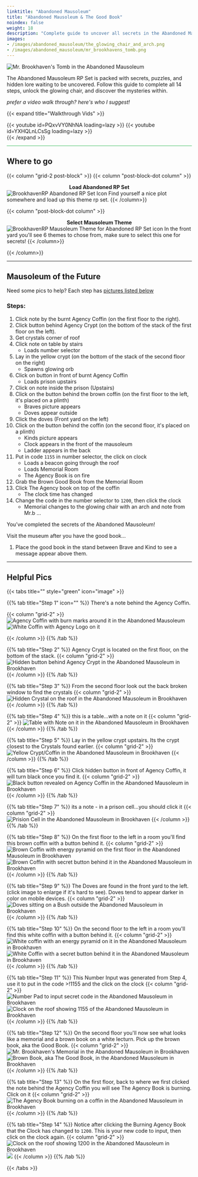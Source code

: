 ```yaml
---
linktitle: "Abandoned Mausoleum"
title: "Abandoned Mausoleum & The Good Book"
noindex: false
weight: 18
description: "Complete guide to uncover all secrets in the Abandoned Mausoleum RP set. Solve puzzles, unlock the glowing chair, and reveal hidden lore."
images:
- /images/abandoned_mausoleum/the_glowing_chair_and_arch.png
- /images/abandoned_mausoleum/mr_brookhavens_tomb.png
---
```


![Mr. Brookhaven's Tomb in the Abandoned Mausoleum](/images/abandoned_mausoleum/mr_brookhavens_tomb.png?width=500px)

The Abandoned Mausoleum RP Set is packed with secrets, puzzles, and hidden lore waiting to be uncovered. Follow this guide to complete all 14 steps, unlock the glowing chair, and discover the mysteries within.

_prefer a video walk through? here's who I suggest!_

{{< expand title="Walkthrough Vids" >}}

<div class="grid-2 post-vid-dot">
{{< youtube id=PQxvVY0NhNA loading=lazy >}}
{{< youtube id=YXHQLnLCsSg loading=lazy >}}
</div>
{{< /expand >}}

<hr style="background-color: #28b44c" size=8>


## Where to go

{{< column "grid-2 post-block" >}}
{{< column "post-block-dot column" >}}
**<center>Load Abandoned RP Set</center>**
![BrookhavenRP Abandoned RP Set Icon](/images/abandoned_mausoleum/abandoned_rp_icon.png)
Find yourself a nice plot somewhere and load up this theme rp set.
{{< /column>}}

{{< column "post-block-dot column" >}}
**<center>Select Mausoleum Theme</center>**
![BrookhavenRP Mausoleum Theme for Abandoned RP Set icon](/images/abandoned_mausoleum/mausoleum_icon.png)
In the front yard you'll see 6 themes to chose from, make sure to select this one for secrets!
{{< /column>}}

{{< /column>}}

---

## Mausoleum of the Future

Need some pics to help? Each step has [pictures listed below](#helpful-pics)

### Steps:

1. Click note by the burnt Agency Coffin (on the first floor to the right).
1. Click button behind Agency Crypt (on the bottom of the stack of the first floor on the left).
1. Get crystals corner of roof
1. Click note on table by stairs
    - Loads number selector
1. Lay in the yellow crypt (on the bottom of the stack of the second floor on the right)
    - Spawns glowing orb
1. Click on button in front of burnt Agency Coffin
    - Loads prison upstairs
1. Click on note inside the prison (Upstairs)
1. Click on the button behind the brown coffin (on the first floor to the left, it's placed on a plinth)
    - Braves picture appears
    - Doves appear outside
1. Click the doves (Front yard on the left)
1. Click on the button behind the coffin (on the second floor, it's placed on a plinth)
    - Kinds picture appears
    - Clock appears in the front of the mausoleum
    - Ladder appears in the back
1. Put in code `1155` in number selector, the click on clock 
    - Loads a beacon going through the roof
    - Loads Memorial Room
    - The Agency Book is on fire
1. Grab the Brown Good Book from the Memorial Room
1. Click The Agency book on top of the coffin
    - The clock time has changed
1. Change the code in the number selector to `1200`, then click the clock
    - Memorial changes to the glowing chair with an arch and note from Mr.b ...

You’ve completed the secrets of the Abandoned Mausoleum!

Visit the museum after you have the good book…
1. Place the good book in the stand between Brave and Kind to see a message appear above them.

---

## Helpful Pics


{{< tabs title="" style="green" icon="image" >}}

{{% tab title="Step 1" icon="" %}}
There's a note behind the Agency Coffin.

{{< column "grid-2" >}}
![Agency Coffin with burn marks around it in the Abandoned Mausoleum](/images/abandoned_mausoleum/mausoleum_agency_coffin_view.png?width=400px)
![White Coffin with Agency Logo on it](/images/abandoned_mausoleum/mausoleum_agency_coffin_closeup.png?width=400px)

{{< /column >}}
{{% /tab %}}

{{% tab title="Step 2" %}}
Agency Crypt is located on the first floor, on the bottom of the stack.
{{< column "grid-2" >}}
![Hidden button behind Agency Crypt in the Abandoned Mausoleum in Brookhaven](/images/abandoned_mausoleum/mausoleum_button_behind_agency_crypt.png?width=400px)
{{< /column >}}
{{% /tab %}}

{{% tab title="Step 3" %}}
From the second floor look out the back broken window to find the crystals
{{< column "grid-2" >}}
![Hidden Crystal on the roof in the Abandoned Mausoleum in Brookhaven](/images/abandoned_mausoleum/mausoleum_crystal_on_corner_of_roof.png?width=400px)
{{< /column >}}
{{% /tab %}}

{{% tab title="Step 4" %}}
this is a table...with a note on it
{{< column "grid-2" >}}
![Table with Note on it in the Abandoned Mausoleum in Brookhaven](/images/abandoned_mausoleum/mausoleum_note_on_table_by_stairs.png?width=400px)
{{< /column >}}
{{% /tab %}}

{{% tab title="Step 5" %}}
Lay in the yellow crypt upstairs. Its the crypt closest to the Crystals found earlier.
{{< column "grid-2" >}}
![Yellow Crypt/Coffin in the Abandoned Mausoleum in Brookhaven](/images/abandoned_mausoleum/mausoleum_upstairs_brown_crypt.png?width=400px)
{{< /column >}}
{{% /tab %}}

{{% tab title="Step 6" %}}
Click hidden button in front of Agency Coffin, it will turn black once you find it.
{{< column "grid-2" >}}
![Black button revealed on Agency Coffin in the Abandoned Mausoleum in Brookhaven](/images/abandoned_mausoleum/mausoleum_black_button_on_agency_coffin.png?width=400px)
{{< /column >}}
{{% /tab %}}

{{% tab title="Step 7" %}}
its a note - in a prison cell...you should click it
{{< column "grid-2" >}}
![Prision Cell in the Abandoned Mausoleum in Brookhaven](/images/abandoned_mausoleum/mausoleum_prison_cell.png?width=400px)
{{< /column >}}
{{% /tab %}}

{{% tab title="Step 8" %}}
On the first floor to the left in a room you'll find this brown coffin with a button behind it.
{{< column "grid-2" >}}
![Brown Coffin with energy pyramid on the first floor in the Abandoned Mausoleum in Brookhaven](/images/abandoned_mausoleum/mausoleum_knights_picture.png?width=400px)
![Brown Coffin with secret button behind it in the Abandoned Mausoleum in Brookhaven](/images/abandoned_mausoleum/mausoleum_knights_coffin_button.png?width=400px)
{{< /column >}}
{{% /tab %}}

{{% tab title="Step 9" %}}
The Doves are found in the front yard to the left. (click image to enlarge if it's hard to see). Doves tend to appear darker in color on mobile devices.
{{< column "grid-2" >}}
![Doves sitting on a Bush outside the Abandoned Mausoleum in Brookhaven](/images/abandoned_mausoleum/mausoleum_doves_front_yard.png?width=400px)
{{< /column >}}
{{% /tab %}}

{{% tab title="Step 10" %}}
On the second floor to the left in a room you'll find this white coffin with a button behind it.
{{< column "grid-2" >}}
![White coffin with an energy pyramid on it in the Abandoned Mausoleum in Brookhaven](/images/abandoned_mausoleum/mausoleum_kinds_tomb.png?width=400px)
![White Coffin with a secret button behind it in the Abandoned Mausoleum in Brookhaven](/images/abandoned_mausoleum/mausoleum_kinds_coffin_upstairs.png?width=400px)
{{< /column >}}
{{% /tab %}}

{{% tab title="Step 11" %}}
This Number Input was generated from Step 4, use it to put in the code >!1155 and the click on the clock 
{{< column "grid-2" >}}
![Number Pad to input secret code in the Abandoned Mausoleum in Brookhaven](/images/abandoned_mausoleum/mausoleum_numbers.png?width=400px)
![Clock on the roof showing 1155 of the Abandoned Mausoleum in Brookhaven](/images/abandoned_mausoleum/mausoleum_1155_clock.png?width=400px)
{{< /column >}}
{{% /tab %}}

{{% tab title="Step 12" %}}
On the second floor you'll now see what looks like a memorial and a brown book on a white lecturn. Pick up the brown book, aka the Good Book.
{{< column "grid-2" >}}
![Mr. Brookhaven's Memorial in the Abandoned Mausoleum in Brookhaven](/images/abandoned_mausoleum/mausoleum_mr_brookhavens_tomb.png?width=400px)
![Brown Book, aka The Good Book, in the Abandoned Mausoleum in Brookhaven](/images/abandoned_mausoleum/mausoleum_the_good_book.png?width=400px)
{{< /column >}}
{{% /tab %}}

{{% tab title="Step 13" %}}
On the first floor, back to where we first clicked the note behind the Agency Coffin you will see The Agency Book is burning. Click on it
{{< column "grid-2" >}}
![The Agency Book burning on a coffin in the Abandoned Mausoleum in Brookhaven](/images/abandoned_mausoleum/mausoleum_burning_agency_book.png?width=400px)
{{< /column >}}
{{% /tab %}}

{{% tab title="Step 14" %}}
Notice after clicking the Burning Agency Book that the Clock has changed to `1200`. This is your new code to input, then click on the clock again.
{{< column "grid-2" >}}
![Clock on the roof showing 1200 in the Abandoned Mausoleum in Brookhaven](/images/abandoned_mausoleum/mausoleum_1200_clock.png?width=400px)
![](/images/abandoned_mausoleum/mausoleum_the_glowing_chair_and_arch.png?width=400px)
{{< /column >}}
{{% /tab %}}


{{< /tabs >}}

